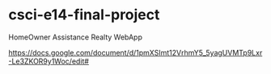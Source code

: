 # csci-e14-final-project
HomeOwner Assistance Realty WebApp

https://docs.google.com/document/d/1pmXSImt12VrhmY5_5yagUVMTp9Lxr-Le3ZKOR9y1Woc/edit#

